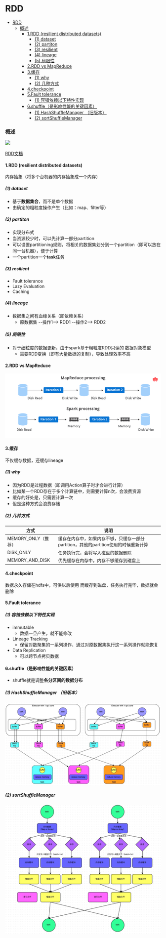 # RDD 


<!-- @import "[TOC]" {cmd="toc" depthFrom=1 depthTo=6 orderedList=false} -->

<!-- code_chunk_output -->

- [RDD](#rdd)
    - [概述](#概述)
      - [1.RDD (resilient distributed datasets)](#1rdd-resilient-distributed-datasets)
        - [(1) dataset](#1-dataset)
        - [(2) partiton](#2-partiton)
        - [(3) resilient](#3-resilient)
        - [(4) lineage](#4-lineage)
        - [(5) 局限性](#5-局限性)
      - [2.RDD vs MapReduce](#2rdd-vs-mapreduce)
      - [3.缓存](#3缓存)
        - [(1) why](#1-why)
        - [(2) 几种方式](#2-几种方式)
      - [4.checkpoint](#4checkpoint)
      - [5.Fault tolerance](#5fault-tolerance)
        - [(1) 容错依赖以下特性实现](#1-容错依赖以下特性实现)
      - [6.shuffle（是影响性能的关键因素）](#6shuffle是影响性能的关键因素)
        - [(1) HashShuffleManager （旧版本）](#1-hashshufflemanager-旧版本)
        - [(2) sortShuffleManager](#2-sortshufflemanager)

<!-- /code_chunk_output -->


### 概述

![](./imgs/rdd_06.png)

[RDD文档](https://spark.apache.org/docs/latest/rdd-programming-guide.html)

#### 1.RDD (resilient distributed datasets)

内存抽象（将多个台机器的内存抽象成一个内存）

##### (1) dataset
* 基于**数据集合**，而不是单个数据
* 由确定的粗粒度操作产生（比如：map、filter等）

##### (2) partiton

* 实现分布式
* 当资源较少时，可以先计算一部分partition
* 可以设置partitioning规则，将相关的数据集划分到一个partition（即可以放在同一台机器），便于计算
* 一个partition一个**task**任务

##### (3) resilient
* Fault tolerance
* Lazy Evaluation
* Caching

##### (4) lineage
* 数据集之间有血缘关系（即依赖关系）
    * 原数据集 --操作1--> RDD1 --操作2--> RDD2

##### (5) 局限性
* 对于细粒度的数据更新，由于spark基于粗粒度RDD只读的 数据对象模型
    * 需要RDD变换（即有大量数据的复制），导致处理效率不高

#### 2.RDD vs MapReduce
![](./imgs/rdd_05.png)


#### 3.缓存

不仅缓存数据，还缓存lineage

##### (1) why
* 因为RDD是过程数据（即调用Action算子时才会进行计算）
* 比如某一个RDD存在于多个计算链中，则需要计算n次，会浪费资源
* 缓存的好处是，只需要计算一次
* 但是这种方式会浪费存储

##### (2) 几种方式

|方式|说明|
|-|-|
|MEMORY_ONLY（推荐）|缓存在内存中，如果内存不够，只缓存一部分partition，其他的partition使用的时候重新计算|
|DISK_ONLY|任务执行完，会将写入磁盘的数据删除|
|MEMORY_AND_DISK|优先缓存在内存中，内存不够缓存到磁盘上|

#### 4.checkpoint

数据永久存储在hdfs中，可供以后使用
而缓存到磁盘，任务执行完毕，数据就会删除


#### 5.Fault tolerance

##### (1) 容错依赖以下特性实现
* immutable
    * 数据一旦产生，就不能修改
* Lineage Tracking
    * 保留对数聚集的一系列操作，通过对原数据集执行这一系列操作就能恢复
* Data Replication
    * 可以跨节点拷贝数据

#### 6.shuffle（是影响性能的关键因素）

* shuffle就是调整**各分区间的数据分布**

##### (1) HashShuffleManager （旧版本）
![](./imgs/rdd_04.png)

##### (2) sortShuffleManager
![](./imgs/rdd_03.png)
